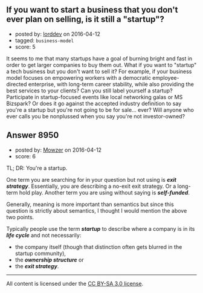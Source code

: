 ## If you want to start a business that you don't ever plan on selling, is it still a "startup"?

- posted by: [lorddev](https://stackexchange.com/users/9003/lorddev) on 2016-04-12
- tagged: `business-model`
- score: 5

<p>It seems to me that many startups have a goal of burning bright and fast in order to get larger companies to buy them out.  What if you want to "startup" a tech business but you don't want to sell it?  For example, if your business model focuses on empowering workers with a democratic employee-directed enterprise, with long-term career stability, while also providing the best services to your clients?  Can you still label yourself a startup?  Participate in startup-focused events like local networking galas or MS Bizspark?  Or does it go against the accepted industry definition to say you're a startup but you're not going to be for sale... ever?  Will anyone who ever calls you be nonplussed when you say you're not investor-owned?</p>



## Answer 8950

- posted by: [Mowzer](https://stackexchange.com/users/1803081/mowzer) on 2016-04-12
- score: 6

<p>TL; DR: You're a startup.</p>

<p>One term you are searching for in your question but not using is <strong><em>exit strategy</em></strong>. Essentially, you are describing a no-exit exit strategy. Or a long-term hold play. Another term you are using without saying is <strong><em>self-funded</em></strong>.</p>

<p>Generally, meaning is more important than semantics but since this question is strictly about semantics, I thought I would mention the above two points.</p>

<p>Typically people use the term <strong><em>startup</em></strong> to describe where a company is in its <strong><em>life cycle</em></strong> and not necessarily:</p>

<ul>
<li>the company itself (though that distinction often gets blurred in the startup community),</li>
<li>the <strong><em>ownership structure</em></strong> or</li>
<li>the <strong><em>exit strategy</em></strong>.</li>
</ul>




---

All content is licensed under the [CC BY-SA 3.0 license](https://creativecommons.org/licenses/by-sa/3.0/).
